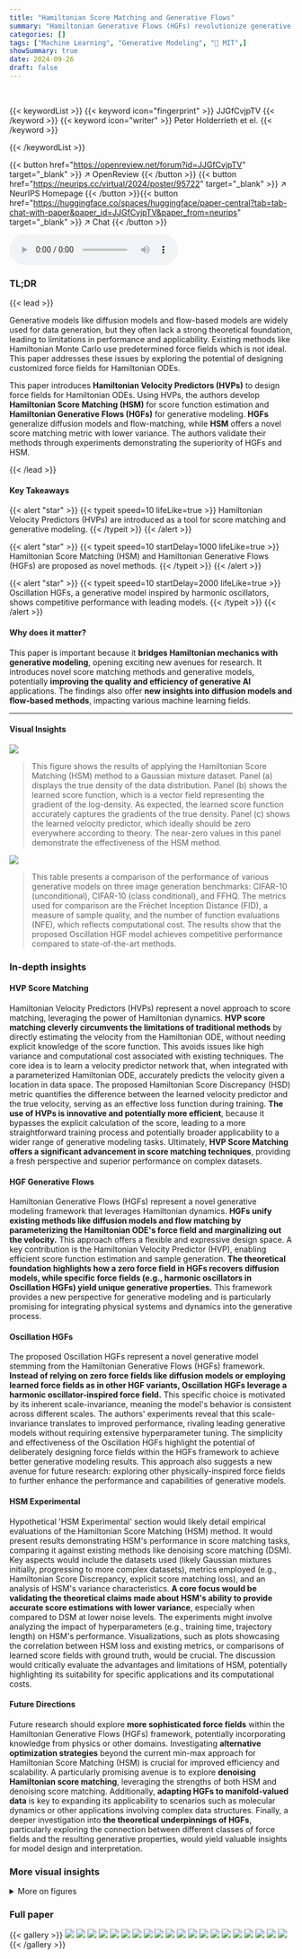 ```yaml
---
title: "Hamiltonian Score Matching and Generative Flows"
summary: "Hamiltonian Generative Flows (HGFs) revolutionize generative modeling by leveraging Hamiltonian dynamics, offering enhanced score matching and generative capabilities."
categories: []
tags: ["Machine Learning", "Generative Modeling", "🏢 MIT",]
showSummary: true
date: 2024-09-26
draft: false
---
```


<br>

{{< keywordList >}}
{{< keyword icon="fingerprint" >}} JJGfCvjpTV {{< /keyword >}}
{{< keyword icon="writer" >}} Peter Holderrieth et el. {{< /keyword >}}
 
{{< /keywordList >}}

{{< button href="https://openreview.net/forum?id=JJGfCvjpTV" target="_blank" >}}
↗ OpenReview
{{< /button >}}
{{< button href="https://neurips.cc/virtual/2024/poster/95722" target="_blank" >}}
↗ NeurIPS Homepage
{{< /button >}}{{< button href="https://huggingface.co/spaces/huggingface/paper-central?tab=tab-chat-with-paper&paper_id=JJGfCvjpTV&paper_from=neurips" target="_blank" >}}
↗ Chat
{{< /button >}}



<audio controls>
    <source src="https://ai-paper-reviewer.com/JJGfCvjpTV/podcast.wav" type="audio/wav">
    Your browser does not support the audio element.
</audio>


### TL;DR


{{< lead >}}

Generative models like diffusion models and flow-based models are widely used for data generation, but they often lack a strong theoretical foundation, leading to limitations in performance and applicability.  Existing methods like Hamiltonian Monte Carlo use predetermined force fields which is not ideal.  This paper addresses these issues by exploring the potential of designing customized force fields for Hamiltonian ODEs.

This paper introduces **Hamiltonian Velocity Predictors (HVPs)** to design force fields for Hamiltonian ODEs. Using HVPs, the authors develop **Hamiltonian Score Matching (HSM)** for score function estimation and **Hamiltonian Generative Flows (HGFs)** for generative modeling.  **HGFs** generalize diffusion models and flow-matching, while **HSM** offers a novel score matching metric with lower variance.  The authors validate their methods through experiments demonstrating the superiority of HGFs and HSM. 

{{< /lead >}}


#### Key Takeaways

{{< alert "star" >}}
{{< typeit speed=10 lifeLike=true >}} Hamiltonian Velocity Predictors (HVPs) are introduced as a tool for score matching and generative modeling. {{< /typeit >}}
{{< /alert >}}

{{< alert "star" >}}
{{< typeit speed=10 startDelay=1000 lifeLike=true >}} Hamiltonian Score Matching (HSM) and Hamiltonian Generative Flows (HGFs) are proposed as novel methods. {{< /typeit >}}
{{< /alert >}}

{{< alert "star" >}}
{{< typeit speed=10 startDelay=2000 lifeLike=true >}} Oscillation HGFs, a generative model inspired by harmonic oscillators, shows competitive performance with leading models. {{< /typeit >}}
{{< /alert >}}

#### Why does it matter?
This paper is important because it **bridges Hamiltonian mechanics with generative modeling**, opening exciting new avenues for research. It introduces novel score matching methods and generative models, potentially **improving the quality and efficiency of generative AI** applications.  The findings also offer **new insights into diffusion models and flow-based methods**, impacting various machine learning fields.

------
#### Visual Insights



![](https://ai-paper-reviewer.com/JJGfCvjpTV/figures_3_1.jpg)

> This figure shows the results of applying the Hamiltonian Score Matching (HSM) method to a Gaussian mixture dataset. Panel (a) displays the true density of the data distribution. Panel (b) shows the learned score function, which is a vector field representing the gradient of the log-density.  As expected, the learned score function accurately captures the gradients of the true density. Panel (c) shows the learned velocity predictor, which ideally should be zero everywhere according to theory.  The near-zero values in this panel demonstrate the effectiveness of the HSM method.





![](https://ai-paper-reviewer.com/JJGfCvjpTV/tables_8_1.jpg)

> This table presents a comparison of the performance of various generative models on three image generation benchmarks: CIFAR-10 (unconditional), CIFAR-10 (class conditional), and FFHQ.  The metrics used for comparison are the Fréchet Inception Distance (FID), a measure of sample quality, and the number of function evaluations (NFE), which reflects computational cost.  The results show that the proposed Oscillation HGF model achieves competitive performance compared to state-of-the-art methods.





### In-depth insights


#### HVP Score Matching
Hamiltonian Velocity Predictors (HVPs) represent a novel approach to score matching, leveraging the power of Hamiltonian dynamics.  **HVP score matching cleverly circumvents the limitations of traditional methods** by directly estimating the velocity from the Hamiltonian ODE, without needing explicit knowledge of the score function. This avoids issues like high variance and computational cost associated with existing techniques.  The core idea is to learn a velocity predictor network that, when integrated with a parameterized Hamiltonian ODE, accurately predicts the velocity given a location in data space. The proposed Hamiltonian Score Discrepancy (HSD) metric quantifies the difference between the learned velocity predictor and the true velocity, serving as an effective loss function during training.  **The use of HVPs is innovative and potentially more efficient**, because it bypasses the explicit calculation of the score, leading to a more straightforward training process and potentially broader applicability to a wider range of generative modeling tasks.  Ultimately, **HVP Score Matching offers a significant advancement in score matching techniques**, providing a fresh perspective and superior performance on complex datasets.

#### HGF Generative Flows
Hamiltonian Generative Flows (HGFs) represent a novel generative modeling framework that leverages Hamiltonian dynamics.  **HGFs unify existing methods like diffusion models and flow matching by parameterizing the Hamiltonian ODE's force field and marginalizing out the velocity.**  This approach offers a flexible and expressive design space.  A key contribution is the Hamiltonian Velocity Predictor (HVP), enabling efficient score function estimation and sample generation.  **The theoretical foundation highlights how a zero force field in HGFs recovers diffusion models, while specific force fields (e.g., harmonic oscillators in Oscillation HGFs) yield unique generative properties.**  This framework provides a new perspective for generative modeling and is particularly promising for integrating physical systems and dynamics into the generative process.

#### Oscillation HGFs
The proposed Oscillation HGFs represent a novel generative model stemming from the Hamiltonian Generative Flows (HGFs) framework.  **Instead of relying on zero force fields like diffusion models or employing learned force fields as in other HGF variants, Oscillation HGFs leverage a harmonic oscillator-inspired force field.** This specific choice is motivated by its inherent scale-invariance, meaning the model's behavior is consistent across different scales.  The authors' experiments reveal that this scale-invariance translates to improved performance, rivaling leading generative models without requiring extensive hyperparameter tuning. The simplicity and effectiveness of the Oscillation HGFs highlight the potential of deliberately designing force fields within the HGFs framework to achieve better generative modeling results. This approach also suggests a new avenue for future research: exploring other physically-inspired force fields to further enhance the performance and capabilities of generative models.

#### HSM Experimental
Hypothetical 'HSM Experimental' section would likely detail empirical evaluations of the Hamiltonian Score Matching (HSM) method.  It would present results demonstrating HSM's performance in score matching tasks, comparing it against existing methods like denoising score matching (DSM). Key aspects would include the datasets used (likely Gaussian mixtures initially, progressing to more complex datasets), metrics employed (e.g., Hamiltonian Score Discrepancy,  explicit score matching loss), and an analysis of HSM's variance characteristics.  **A core focus would be validating the theoretical claims made about HSM's ability to provide accurate score estimations with lower variance**, especially when compared to DSM at lower noise levels.  The experiments might involve analyzing the impact of hyperparameters (e.g., training time, trajectory length) on HSM's performance.  Visualizations, such as plots showcasing the correlation between HSM loss and existing metrics, or comparisons of learned score fields with ground truth, would be crucial. The discussion would critically evaluate the advantages and limitations of HSM, potentially highlighting its suitability for specific applications and its computational costs.

#### Future Directions
Future research should explore **more sophisticated force fields** within the Hamiltonian Generative Flows (HGFs) framework, potentially incorporating knowledge from physics or other domains.  Investigating **alternative optimization strategies** beyond the current min-max approach for Hamiltonian Score Matching (HSM) is crucial for improved efficiency and scalability.  A particularly promising avenue is to explore **denoising Hamiltonian score matching**, leveraging the strengths of both HSM and denoising score matching.  Additionally,  **adapting HGFs to manifold-valued data** is key to expanding its applicability to scenarios such as molecular dynamics or other applications involving complex data structures. Finally, a deeper investigation into **the theoretical underpinnings of HGFs**, particularly exploring the connection between different classes of force fields and the resulting generative properties, would yield valuable insights for model design and interpretation.


### More visual insights

<details>
<summary>More on figures
</summary>


![](https://ai-paper-reviewer.com/JJGfCvjpTV/figures_5_1.jpg)

> This figure compares three different types of Hamiltonian Generative Flows (HGFs) in a joint coordinate-velocity space.  It shows how the distribution evolves over time from t=0 (blue) to t=T (red) using trajectories (black). The data distribution is a mixture of two Gaussians.  It demonstrates the differences in how Diffusion models, Flow matching, and Oscillation HGFs change the distribution's shape and location in phase space, highlighting the effect of different force fields on the distribution.


![](https://ai-paper-reviewer.com/JJGfCvjpTV/figures_8_1.jpg)

> This figure empirically validates the Hamiltonian Score Discrepancy (HSD) proposed in the paper.  Panel (a) shows a strong correlation between the HSD and the explicit score matching loss, confirming HSD's effectiveness as a score matching metric. Panel (b) demonstrates the accuracy of the Taylor approximation used to connect HSD and the explicit score matching loss.  Finally, panel (c) highlights the superior signal-to-noise ratio achieved by the HSM method (Hamiltonian Score Matching) compared to DSM (Denoising Score Matching) at lower noise levels, indicating HSM's ability to generate more accurate score estimates.


![](https://ai-paper-reviewer.com/JJGfCvjpTV/figures_8_2.jpg)

> This figure shows several example images generated by the Oscillation HGF model trained on the FFHQ dataset.  The images demonstrate the model's ability to generate high-quality, realistic-looking faces.


![](https://ai-paper-reviewer.com/JJGfCvjpTV/figures_20_1.jpg)

> This figure shows the initial data and velocity distributions used for training Reflection HGFs. The data distribution is a checkerboard pattern, representing a mixture of data points in different regions. The velocity distribution is a central Gaussian, indicating that the initial velocities of the particles are randomly drawn from a normal distribution centered around zero.  The 'infinite force' at the boundaries means particles bounce off the borders.  This model can generate a uniform distribution without explicit ODE simulation, highlighting the flexibility of HGFs.


![](https://ai-paper-reviewer.com/JJGfCvjpTV/figures_21_1.jpg)

> This figure compares the evolution of three different Hamiltonian Generative Flow (HGF) models in a joint coordinate-velocity space. The models are: diffusion models, flow matching, and oscillation HGFs. Each model starts from the same data distribution and is visualized using different colors and trajectories. The figure illustrates how the distribution evolves over time (from t=0 to t=T) in each model, highlighting the difference in their dynamics and convergence properties.


</details>






### Full paper

{{< gallery >}}
<img src="https://ai-paper-reviewer.com/JJGfCvjpTV/1.png" class="grid-w50 md:grid-w33 xl:grid-w25" />
<img src="https://ai-paper-reviewer.com/JJGfCvjpTV/2.png" class="grid-w50 md:grid-w33 xl:grid-w25" />
<img src="https://ai-paper-reviewer.com/JJGfCvjpTV/3.png" class="grid-w50 md:grid-w33 xl:grid-w25" />
<img src="https://ai-paper-reviewer.com/JJGfCvjpTV/4.png" class="grid-w50 md:grid-w33 xl:grid-w25" />
<img src="https://ai-paper-reviewer.com/JJGfCvjpTV/5.png" class="grid-w50 md:grid-w33 xl:grid-w25" />
<img src="https://ai-paper-reviewer.com/JJGfCvjpTV/6.png" class="grid-w50 md:grid-w33 xl:grid-w25" />
<img src="https://ai-paper-reviewer.com/JJGfCvjpTV/7.png" class="grid-w50 md:grid-w33 xl:grid-w25" />
<img src="https://ai-paper-reviewer.com/JJGfCvjpTV/8.png" class="grid-w50 md:grid-w33 xl:grid-w25" />
<img src="https://ai-paper-reviewer.com/JJGfCvjpTV/9.png" class="grid-w50 md:grid-w33 xl:grid-w25" />
<img src="https://ai-paper-reviewer.com/JJGfCvjpTV/10.png" class="grid-w50 md:grid-w33 xl:grid-w25" />
<img src="https://ai-paper-reviewer.com/JJGfCvjpTV/11.png" class="grid-w50 md:grid-w33 xl:grid-w25" />
<img src="https://ai-paper-reviewer.com/JJGfCvjpTV/12.png" class="grid-w50 md:grid-w33 xl:grid-w25" />
<img src="https://ai-paper-reviewer.com/JJGfCvjpTV/13.png" class="grid-w50 md:grid-w33 xl:grid-w25" />
<img src="https://ai-paper-reviewer.com/JJGfCvjpTV/14.png" class="grid-w50 md:grid-w33 xl:grid-w25" />
<img src="https://ai-paper-reviewer.com/JJGfCvjpTV/15.png" class="grid-w50 md:grid-w33 xl:grid-w25" />
<img src="https://ai-paper-reviewer.com/JJGfCvjpTV/16.png" class="grid-w50 md:grid-w33 xl:grid-w25" />
<img src="https://ai-paper-reviewer.com/JJGfCvjpTV/17.png" class="grid-w50 md:grid-w33 xl:grid-w25" />
<img src="https://ai-paper-reviewer.com/JJGfCvjpTV/18.png" class="grid-w50 md:grid-w33 xl:grid-w25" />
<img src="https://ai-paper-reviewer.com/JJGfCvjpTV/19.png" class="grid-w50 md:grid-w33 xl:grid-w25" />
<img src="https://ai-paper-reviewer.com/JJGfCvjpTV/20.png" class="grid-w50 md:grid-w33 xl:grid-w25" />
{{< /gallery >}}